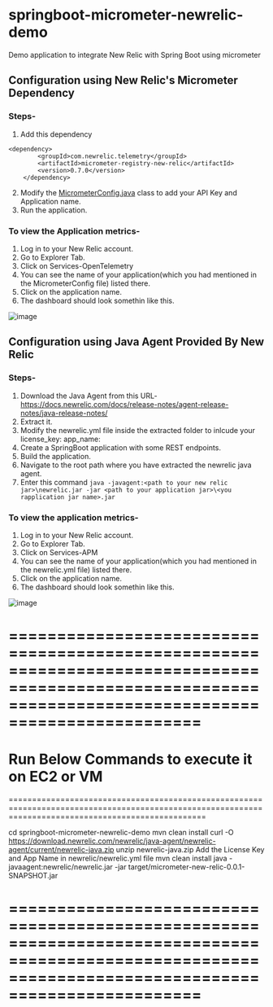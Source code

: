 # springboot-micrometer-newrelic-demo
Demo application to integrate New Relic with Spring Boot using micrometer

## Configuration using New Relic's Micrometer Dependency
### Steps-
1. Add this dependency
```
<dependency>
        <groupId>com.newrelic.telemetry</groupId>
        <artifactId>micrometer-registry-new-relic</artifactId>
        <version>0.7.0</version>
    </dependency>
 ```
 2. Modify the [MicrometerConfig.java](https://github.com/arpan-banerjee7/springboot-micrometer-newrelic-demo/tree/master/src/main/java/springboot/micrometer/demo/newrelic) class to add your API Key and Application name.
 3. Run the application.

### To view the Application metrics-
1. Log in to your New Relic account.
2. Go to Explorer Tab.
3. Click on Services-OpenTelemetry
4. You can see the name of your application(which you had mentioned in the MicrometerConfig file) listed there.
5. Click on the application name.
6. The dashboard should look somethin like this.

 ![image](https://user-images.githubusercontent.com/62155359/140727561-4809d9c3-f0ca-4c5b-862b-f3415995ab85.png)



## Configuration using Java Agent Provided By New Relic
### Steps-
1. Download the Java Agent from this URL- https://docs.newrelic.com/docs/release-notes/agent-release-notes/java-release-notes/
2. Extract it.
3. Modify the newrelic.yml file inside the extracted folder to inlcude your 
license_key:
app_name:
4. Create a SpringBoot application with some REST endpoints.
5. Build the application.
6. Navigate to the root path where you have extracted the newrelic java agent.
7. Enter this command
`java -javagent:<path to your new relic jar>\newrelic.jar -jar <path to your application jar>\<you rapplication jar name>.jar`

### To view the application metrics-
1. Log in to your New Relic account.
2. Go to Explorer Tab.
3. Click on Services-APM
4. You can see the name of your application(which you had mentioned in the newrelic.yml file) listed there.
5. Click on the application name.
6. The dashboard should look somethin like this.

![image](https://user-images.githubusercontent.com/62155359/140730061-24c8dc36-78cc-420b-9b4e-bccf524e5149.png)





======================================================================================================================================================
======================================================================================================================================================
Run Below Commands to execute it on EC2 or VM
======================================================================================================================================================
======================================================================================================================================================

cd springboot-micrometer-newrelic-demo
mvn clean install
curl -O https://download.newrelic.com/newrelic/java-agent/newrelic-agent/current/newrelic-java.zip
unzip newrelic-java.zip
Add the License Key and App Name in newrelic/newrelic.yml file
mvn clean install
java -javaagent:newrelic/newrelic.jar -jar target/micrometer-new-relic-0.0.1-SNAPSHOT.jar

======================================================================================================================================================
======================================================================================================================================================
